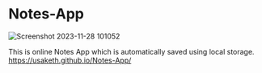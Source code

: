 # Notes-App
![Screenshot 2023-11-28 101052](https://github.com/usaketh/Notes-App/assets/64151405/10b1dcef-2a1f-49f2-ad2d-83fa1d5fffab)


This is online Notes App which is automatically saved using local storage.
https://usaketh.github.io/Notes-App/
